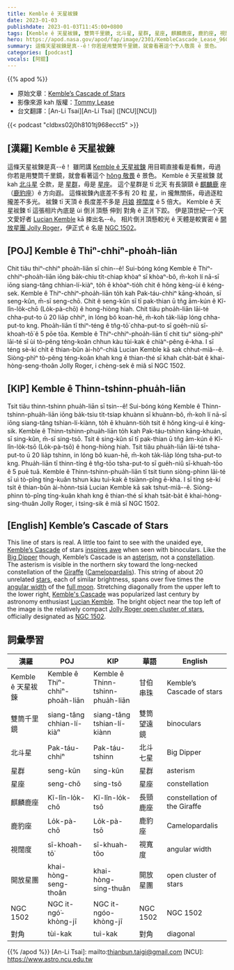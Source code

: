 ```yaml
---
title: Kemble ê 天星袚鍊
date: 2023-01-03
publishdate: 2023-01-03T11:45:00+0800
tags: [Kemble ê 天星袚鍊, 雙筒千里鏡, 北斗星, 星群, 星座, 麒麟鹿座, 鹿豹座, 視闊度, 開放星團 Jolly Roger, 開放星團, NGC 1502, 對角]
hero: https://apod.nasa.gov/apod/fap/image/2301/KembleCascade_Lease_960.jpg
summary: 這條天星袚鍊是真--ê！你若是用雙筒千里鏡，就會看著這个予人敬畏 ê 景色。
categories: [podcast]
vocals: [阿錕]
---
```


{{% apod %}}

- 原始文章：[Kemble’s Cascade of Stars](https://apod.nasa.gov/apod/ap230103.html)
- 影像來源 kah 版權：[Tommy Lease](https://www.instagram.com/colorado_astro/)
- 台文翻譯：[An-Li Tsai][An-Li Tsai] ([NCU][NCU])

{{< podcast "cldbxs02j0h8101tj968ecct5" >}}

## [漢羅] Kemble ê 天星袚鍊
這條天星袚鍊是真--ê！
雖罔講 [Kemble ê 天星袚鍊][Kemble’s Cascade] 用目睭直接看是看無，毋過你若是用雙筒千里鏡，就會看著這个 [hŏng 敬畏][inspires awe] ê 景色。
Kemble ê 天星袚鍊 就 kah [北斗星][Big Dipper] 仝款，是 [星群][asterism]，毋是 [星座][constellation]。
這个星群是 tī 北天 有長頷頸 ê [麒麟鹿][Giraffe] 座（[鹿豹座][Camelopardalis]）ê 方向遐。
這條袚鍊內底差不多有 20 粒 [星][stars]，in 攏無關係，毋過逐粒攏差不多光。
袚鍊 tī 天頂 ê 長度差不多是 [月娘][full moon] [視闊度][angular width] ê 5 倍大。
Kemble ê 天星袚鍊 tī 這張相片內底是 ùi 倒爿頂懸 伸到 對角 ê 正爿下跤。
伊是頂世紀一个天文愛好者 [Lucian Kemble][Lucian Kemble] kā 捒出名--ê。
相片倒爿頂懸較光 ê 天體是較實密 ê [開放星團 Jolly Roger][Jolly Roger open cluster of stars]，伊正式 ê 名是 [NGC 1502][NGC 1502]。

## [POJ] Kemble ê Thiⁿ-chhiⁿ-phoa̍h-liān
Chit tiâu thiⁿ-chhiⁿ phoa̍h-liān sī chin--ê!
Sui-bóng kóng Kemble ê Thiⁿ-chhiⁿ-phoa̍h-liān iōng ba̍k-chiu ti̍t-chiap khòaⁿ sī khòaⁿ-bô, m̄-koh lí nā-sī iōng siang-tâng chhian-lí-kiàⁿ, to̍h ē khòaⁿ-tio̍h chit ê hŏng kèng-ùi ê kéng-sek.
Kemble ê Thiⁿ-chhiⁿ-phoa̍h-liān to̍h kah Pak-táu-chhiⁿ kāng-khoán, sī seng-kûn, m̄-sī seng-chō.
Chit ê seng-kûn sī tī pak-thian ū tn̂g ām-kún ê Kî-lîn-lo̍k-chō (Lo̍k-pà-chō) ê hong-hiòng hiah.
Chit tiâu phoa̍h-liān lāi-té chha-put-to ū 20 lia̍p chhiⁿ, in lóng bô koan-hē, m̄-koh ta̍k-lia̍p lóng chha-put-to kng.
Phoa̍h-liān tī thiⁿ-téng ê tn̂g-tō͘ chha-put-to sī goe̍h-niû sī-khoah-tō͘ ê 5 pōe tōa.
Kemble ê Thiⁿ-chhiⁿ-phoa̍h-liān tī chit tiuⁿ siòng-phìⁿ lāi-té sī ùi tò-pêng téng-koân chhun kàu tùi-kak ê chiàⁿ-pêng ē-kha.
I sī téng sè-kí chi̍t ê thian-bûn ài-hòⁿ-chiá Lucian Kemble kā sak chhut-miâ--ê.
Siòng-phìⁿ tò-pêng téng-koân khah kng ê thian-thé sī khah cha̍t-ba̍t ê khai-hòng-seng-thoân Jolly Roger, i chèng-sek ê miâ sī NGC 1502.

## [KIP] Kemble ê Thinn-tshinn-phua̍h-liān
Tsit tiâu thinn-tshinn phua̍h-liān sī tsin--ê!
Sui-bóng kóng Kemble ê Thinn-tshinn-phua̍h-liān iōng ba̍k-tsiu ti̍t-tsiap khuànn sī khuànn-bô, m̄-koh lí nā-sī iōng siang-tâng tshian-lí-kiànn, to̍h ē khuànn-tio̍h tsit ê hŏng kìng-uì ê kíng-sik.
Kemble ê Thinn-tshinn-phua̍h-liān to̍h kah Pak-táu-tshinn kāng-khuán, sī sing-kûn, m̄-sī sing-tsō.
Tsit ê sing-kûn sī tī pak-thian ū tn̂g ām-kún ê Kî-lîn-lo̍k-tsō (Lo̍k-pà-tsō) ê hong-hiòng hiah.
Tsit tiâu phua̍h-liān lāi-té tsha-put-to ū 20 lia̍p tshinn, in lóng bô kuan-hē, m̄-koh ta̍k-lia̍p lóng tsha-put-to kng.
Phua̍h-liān tī thinn-tíng ê tn̂g-tōo tsha-put-to sī gue̍h-niû sī-khuah-tōo ê 5 puē tuā.
Kemble ê Thinn-tshinn-phua̍h-liān tī tsit tiunn siòng-phìnn lāi-té sī uì tò-pîng tíng-kuân tshun kàu tuì-kak ê tsiànn-pîng ē-kha.
I sī tíng sè-kí tsi̍t ê thian-bûn ài-hònn-tsiá Lucian Kemble kā sak tshut-miâ--ê.
Siòng-phìnn tò-pîng tíng-kuân khah kng ê thian-thé sī khah tsa̍t-ba̍t ê khai-hòng-sing-thuân Jolly Roger, i tsìng-sik ê miâ sī NGC 1502.

## [English] Kemble’s Cascade of Stars
This line of stars is real.
A little too faint to see with the unaided eye, [Kemble’s Cascade][Kemble’s Cascade] of stars [inspires awe][inspires awe] when seen with binoculars.
Like the [Big Dipper][Big Dipper] though, Kemble’s Cascade is an [asterism][asterism], not a [constellation][constellation].
The asterism is visible in the northern sky toward the long-necked constellation of the [Giraffe][Giraffe] ([Camelopardalis][Camelopardalis]).
This string of about 20 unrelated [stars][stars], each of similar brightness, spans over five times the [angular width][angular width] of the [full moon][full moon].
Stretching diagonally from the upper left to the lower right, [Kemble's Cascade][Kemble's Cascade] was popularized last century by astronomy enthusiast [Lucian Kemble][Lucian Kemble].
The bright object near the top left of the image is the relatively compact [Jolly Roger open cluster of stars][Jolly Roger open cluster of stars], officially designated as [NGC 1502][NGC 1502].

## 詞彙學習

|漢羅|POJ|KIP|華語|English|
|-|-|-|-|-|
|Kemble ê 天星袚鍊|Kemble ê Thiⁿ-chhiⁿ-phoa̍h-liān|Kemble ê Thinn-tshinn-phua̍h-liān|甘伯串珠|Kemble’s Cascade of stars|
|雙筒千里鏡|siang-tâng chhian-lí-kiàⁿ|siang-tâng tshian-lí-kiànn|雙筒望遠鏡|binoculars|
|北斗星|Pak-táu-chhiⁿ|Pak-táu-tshinn|北斗七星|Big Dipper|
|星群|seng-kûn|sing-kûn|星群|asterism|
|星座|seng-chō|sing-tsō|星座|constellation|
|麒麟鹿座|Kî-lîn-lo̍k-chō|Kî-lîn-lo̍k-tsō|長頸鹿座|constellation of the Giraffe|
|鹿豹座|Lo̍k-pà-chō|Lo̍k-pà-tsō|鹿豹座|Camelopardalis|
|視闊度|sī-khoah-tō͘|sī-khuah-tōo|視寬度|angular width|
|開放星團|khai-hòng-seng-thoân|khai-hòng-sing-thuân|開放星團|open cluster of stars|
|NGC 1502|NGC it-ngó͘-khòng-jī|NGC it-ngóo-khòng-jī|NGC 1502|NGC 1502|
|對角|tùi-kak|tuì-kak|對角|diagonal|

{{% /apod %}}
[An-Li Tsai]: mailto:thianbun.taigi@gmail.com
[NCU]: https://www.astro.ncu.edu.tw

[copyright]: https://apod.nasa.gov/apod/fap/lib/about_apod.html#srapply
[License]: https://creativecommons.org/licenses/by/2.0/

[Kemble’s Cascade]:https://en.wikipedia.org/wiki/Kemble%27s_Cascade
[inspires awe]:https://d.newsweek.com/en/full/1986767/shocked-cat.jpg
[Big Dipper]:https://apod.nasa.gov/apod/ap130421.html
[asterism]:https://en.wikipedia.org/wiki/Asterism
[constellation]:https://www.iau.org/public/themes/constellations/
[Giraffe]:https://en.wikipedia.org/wiki/Giraffe#/media/File:Giraffe_Mikumi_National_Park.jpg
[Camelopardalis]:https://en.wikipedia.org/wiki/Camelopardalis
[stars]:https://science.nasa.gov/astrophysics/focus-areas/how-do-stars-form-and-evolve
[angular width]:https://www.1728.org/angsize.htm
[full moon]:https://apod.nasa.gov/apod/ap220612.html
[Kemble's Cascade]:https://www.skyatnightmagazine.com/astrophotography/stars/kembles-cascade-asterism/
[Lucian Kemble]:https://www.rasc.ca/lucien-kemble
[Jolly Roger open cluster of stars]:https://wolfcreek.space/index.php/2020/11/04/jolly-roger-cluster/
[NGC 1502]:https://en.wikipedia.org/wiki/NGC_1502
